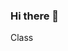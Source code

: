 ### Hi there 👋

<!--
**YangZhou-1/YangZhou-1** is a ✨ _special_ ✨ repository because its `README.md` (this file) appears on your GitHub profile.
<<<<<<< HEAD
1. Turing Award known as the Noble Prize in the computer industry.
2. Alan kay  won the 2003 Turing Award for object-oriented programming.
change 1:
=======
111
222
333
git commit for note is important while needing hand on input
444
555
555555555:
555
>>>>>>> db71b995156e85dcd0f590851a9f1327be0a1e29
Here are some ideas to get you started:

- 🔭 I’m currently working on ...
- 🌱 I’m currently learning ...
- 👯 I’m looking to collaborate on ...
- 🤔 I’m looking for help with ...
- 💬 Ask me about ...
- 📫 How to reach me: ...
- 😄 Pronouns: ...
- ⚡ Fun fact: ...
-->
Class
